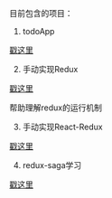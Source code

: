 目前包含的项目：

1. todoApp  

  [戳这里](./todoApp)

2. 手动实现Redux

  [戳这里](./diy_redux)

  帮助理解redux的运行机制

3. 手动实现React-Redux

  [戳这里](./diy_react_redux)

4. redux-saga学习

  [戳这里](./redux-saga)